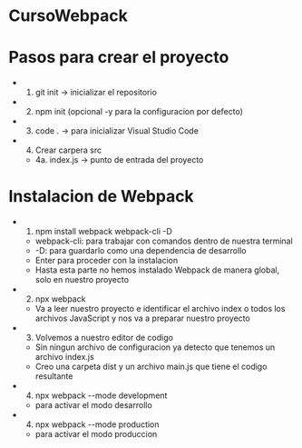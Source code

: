 # CursoWebpack

# Pasos para crear el proyecto
- 1. git init -> inicializar el repositorio
- 2. npm init (opcional -y para la configuracion por defecto)
- 3. code . -> para inicializar Visual Studio Code
- 4. Crear carpera src
    - 4a. index.js -> punto de entrada del proyecto

# Instalacion de Webpack
- 1. npm install webpack webpack-cli -D 
    - webpack-cli: para trabajar con comandos dentro de nuestra terminal
    - -D: para guardarlo como una dependencia de desarrollo
    - Enter para proceder con la instalacion
    - Hasta esta parte no hemos instalado Webpack de manera global, solo en nuestro proyecto
- 2. npx webpack
    - Va a leer nuestro proyecto e identificar el archivo index o todos los archivos JavaScript y nos va a preparar nuestro proyecto
- 3. Volvemos a nuestro editor de codigo
    - Sin ningun archivo de configuracion ya detecto que tenemos un archivo index.js 
    - Creo una carpeta dist y un archivo main.js que tiene el codigo resultante
- 4. npx webpack --mode development 
    - para activar el modo desarrollo
- 4. npx webpack --mode production 
    - para activar el modo produccion

#

